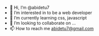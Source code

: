 - 👋 Hi, I’m @abidetu7
- 👀 I’m interested in to be a web developer 
- 🌱 I’m currently learning css, javascript 
- 💞️ I’m looking to collaborate on ...
- 📫 How to reach me abidetu7@gmail.com 

<!---
abidetu7/abidetu7 is a ✨ special ✨ repository because its `README.md` (this file) appears on your GitHub profile.
You can click the Preview link to take a look at your changes.
--->
